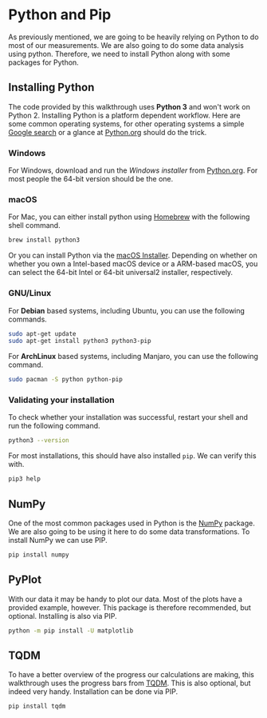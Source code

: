 # Python and Pip

As previously mentioned, we are going to be heavily relying on Python to do most
of our measurements. We are also going to do some data analysis using python.
Therefore, we need to install Python along with some packages for Python.

## Installing Python

The code provided by this walkthrough uses __Python 3__ and won't work on Python
2. Installing Python is a platform dependent workflow. Here are some common
operating systems, for other operating systems a simple [Google
search](https://letmegooglethat.com/?q=installing+python) or a glance at
[Python.org](https://www.python.org/) should do the trick.

### Windows

For Windows, download and run the _Windows installer_ from
[Python.org](https://www.python.org/downloads/windows/). For most people the
64-bit version should be the one.

### macOS

For Mac, you can either install python using [Homebrew](https://brew.sh/) with
the
following shell command.

```bash
brew install python3
```

Or you can install Python via the [macOS
Installer](https://www.python.org/downloads/mac-osx/). Depending on whether on
whether you own a Intel-based macOS device or a ARM-based macOS, you can select
the 64-bit Intel or 64-bit universal2 installer, respectively.

### GNU/Linux

For __Debian__ based systems, including Ubuntu, you can use the following commands.

```bash
sudo apt-get update
sudo apt-get install python3 python3-pip
```

For __ArchLinux__ based systems, including Manjaro, you can use the following
command.

```bash
sudo pacman -S python python-pip
```

### Validating your installation

To check whether your installation was successful, restart your shell and run
the following command.

```bash
python3 --version
```

For most installations, this should have also installed `pip`. We can verify
this with.

```bash
pip3 help
```

## NumPy

One of the most common packages used in Python is the
[NumPy](https://numpy.org/) package. We are also going to be using it here to do
some data transformations. To install NumPy we can use PIP.

```bash
pip install numpy
```

## PyPlot

With our data it may be handy to plot our data. Most of the plots have a
provided example, however. This package is therefore recommended, but optional.
Installing is also via PIP.

```bash
python -m pip install -U matplotlib
```

## TQDM

To have a better overview of the progress our calculations are making, this
walkthrough uses the progress bars from [TQDM](https://github.com/tqdm/tqdm).
This is also optional, but indeed very handy. Installation can be done via PIP.

```bash
pip install tqdm
```

